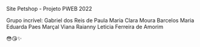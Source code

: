 Site Petshop - Projeto PWEB 2022

Grupo incrível: 
Gabriel dos Reis de Paula
Maria Clara Moura Barcelos
Maria Eduarda Paes Marçal Viana
Raianny Leticia Ferreira de Amorim

😳😘✨
